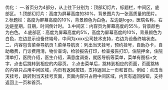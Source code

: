 优化：
一.首页分为4部分，从上往下分别为：顶部幻灯片，标题栏，中间区，底部区。
1.顶部幻灯片：高度为屏幕高度的30%，背景图片为一张高质量的图片。
2.标题栏：高度为屏幕高度的10%，背景颜色为白色，左边是logo，医院名称，右边是星期，日期，时间倒计时。
3.中间区：内容页为屏幕高度的55%，背景颜色为白色。
4.底部区：高度为屏幕高度的5%，高度为屏幕高度的10%，背景颜色为白色，左边显示设备终端号，中间为xxxx公司技术支持，右边为设备终端状态。
二、内容包含菜单导航页
1.菜单导航页：列出当天挂号，预约挂号，自助办卡，自助缴费，门诊费用清，物价查询，检验报告打印，检查报告打印，住院押金，住院清单打，医院介绍，医生介绍，满意度调查，就医导航等菜单，菜单有图标+文字，点击后跳转到相应的内容页。
2.点击菜单后，跳转到相应的页面，页面跳转的内容只占用中间区域，内页有返回按钮，支持返回上一页和首页。例如：点击当天挂号，跳转到当天挂号页面，页面内容只占用中间区域，内页有返回按钮，支持返回上一页和首页。